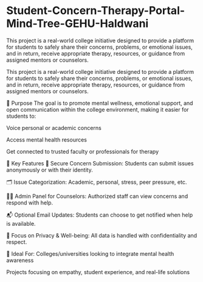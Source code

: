 # Student-Concern-Therapy-Portal-Mind-Tree-GEHU-Haldwani
This project is a real-world college initiative designed to provide a platform for students to safely share their concerns, problems, or emotional issues, and in return, receive appropriate therapy, resources, or guidance from assigned mentors or counselors.

This project is a real-world college initiative designed to provide a platform for students to safely share their concerns, problems, or emotional issues, and in return, receive appropriate therapy, resources, or guidance from assigned mentors or counselors.

🚀 Purpose
The goal is to promote mental wellness, emotional support, and open communication within the college environment, making it easier for students to:

Voice personal or academic concerns

Access mental health resources

Get connected to trusted faculty or professionals for therapy

🧩 Key Features
🔐 Secure Concern Submission: Students can submit issues anonymously or with their identity.

🗂️ Issue Categorization: Academic, personal, stress, peer pressure, etc.

🧑‍🏫 Admin Panel for Counselors: Authorized staff can view concerns and respond with help.

📬 Optional Email Updates: Students can choose to get notified when help is available.

🎯 Focus on Privacy & Well-being: All data is handled with confidentiality and respect.

🌱 Ideal For:
Colleges/universities looking to integrate mental health awareness

Projects focusing on empathy, student experience, and real-life solutions

